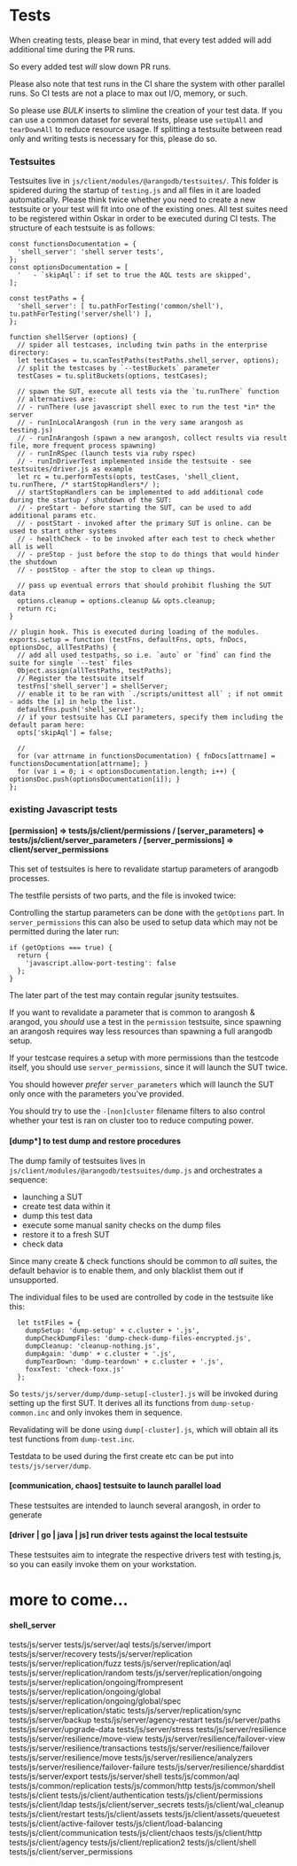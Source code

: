 # Tests
When creating tests, please bear in mind, that every test added will add additional time during the PR runs.

So every added test *will* slow down PR runs.

Please also note that test runs in the CI share the system with other parallel runs. 
So CI tests are not a place to max out I/O, memory, or such.

So please use *BULK* inserts to slimline the creation of your test data.
If you can use a common dataset for several tests, please use `setUpAll` and `tearDownAll` to reduce resource usage.
If splitting a testsuite between read only and writing tests is necessary for this, please do so.

### Testsuites
Testsuites live in `js/client/modules/@arangodb/testsuites/`. This folder is spidered during the startup of `testing.js` and all files in it are loaded automatically.
Please think twice whether you need to create a new testsuite or your test will fit into one of the existing ones. All test suites need to be registered within Oskar in order to be executed during CI tests.
The structure of each testsuite is as follows: 

```
const functionsDocumentation = {
  'shell_server': 'shell server tests',
};
const optionsDocumentation = [
  '   - `skipAql`: if set to true the AQL tests are skipped',
];

const testPaths = {
  'shell_server': [ tu.pathForTesting('common/shell'), tu.pathForTesting('server/shell') ],
};

function shellServer (options) {
  // spider all testcases, including twin paths in the enterprise directory:
  let testCases = tu.scanTestPaths(testPaths.shell_server, options);
  // split the testcases by `--testBuckets` parameter
  testCases = tu.splitBuckets(options, testCases);

  // spawn the SUT, execute all tests via the `tu.runThere` function
  // alternatives are:
  // - runThere (use javascript shell exec to run the test *in* the server
  // - runInLocalArangosh (run in the very same arangosh as testing.js)
  // - runInArangosh (spawn a new arangosh, collect results via result file, more frequent process spawning)
  // - runInRSpec (launch tests via ruby rspec)
  // - runInDriverTest implemented inside the testsuite - see testsuites/driver.js as example
  let rc = tu.performTests(opts, testCases, 'shell_client, tu.runThere, /* startStopHandlers*/ );
  // startStopHandlers can be implemented to add additional code during the startup / shutdown of the SUT:
  // - preStart - before starting the SUT, can be used to add additional params etc.
  // - postStart - invoked after the primary SUT is online. can be used to start other systems
  // - healthCheck - to be invoked after each test to check whether all is well
  // - preStop - just before the stop to do things that would hinder the shutdown
  // - postStop - after the stop to clean up things.

  // pass up eventual errors that should prohibit flushing the SUT data
  options.cleanup = options.cleanup && opts.cleanup;
  return rc;
}

// plugin hook. This is executed during loading of the modules.
exports.setup = function (testFns, defaultFns, opts, fnDocs, optionsDoc, allTestPaths) {
  // add all used testpaths, so i.e. `auto` or `find` can find the suite for single `--test` files
  Object.assign(allTestPaths, testPaths);
  // Register the testsuite itself
  testFns['shell_server'] = shellServer;
  // enable it to be ran with `./scripts/unittest all` ; if not ommit - adds the [x] in help the list.
  defaultFns.push('shell_server');
  // if your testsuite has CLI parameters, specify them including the default param here:
  opts['skipAql'] = false;

  // 
  for (var attrname in functionsDocumentation) { fnDocs[attrname] = functionsDocumentation[attrname]; }
  for (var i = 0; i < optionsDocumentation.length; i++) { optionsDoc.push(optionsDocumentation[i]); }
};
```

### existing Javascript tests

#### [permission] => tests/js/client/permissions / [server_parameters] => tests/js/client/server_parameters / [server_permissions] => client/server_permissions
This set of testsuites is here to revalidate startup parameters of arangodb processes.

The testfile persists of two parts, and the file is invoked twice: 

Controlling the startup parameters can be done with the `getOptions` part. In `server_permissions` this can also be used to setup data which may not be permitted during the later run:
```
if (getOptions === true) {
  return {
    'javascript.allow-port-testing': false
  };
}
```
The later part of the test may contain regular jsunity testsuites. 

If you want to revalidate a parameter that is common to arangosh & arangod, you *should* use a test in the `permission` testsuite, 
since spawning an arangosh requires way less resources than spawning a full arangodb setup.

If your testcase requires a setup with more permissions than the testcode itself, you should use `server_permissions`, since it will launch the SUT twice.

You should however *prefer* `server_parameters` which will launch the SUT only once with the parameters you've provided. 

You should try to use the `-[non]cluster` filename filters to also control whether your test is ran on cluster too to reduce computing power.

#### [dump*] to test dump and restore procedures
The dump family of testsuites lives in `js/client/modules/@arangodb/testsuites/dump.js`
and orchestrates a sequence:
- launching a SUT
- create test data within it
- dump this test data
- execute some manual sanity checks on the dump files
- restore it to a fresh SUT
- check data

Since many create & check functions should be common to *all* suites, the default behavior is to enable them, and only blacklist them out if unsupported.

The individual files to be used are controlled by code in the testsuite like this:

```
  let tstFiles = {
    dumpSetup: 'dump-setup' + c.cluster + '.js',
    dumpCheckDumpFiles: 'dump-check-dump-files-encrypted.js',
    dumpCleanup: 'cleanup-nothing.js',
    dumpAgain: 'dump' + c.cluster + '.js',
    dumpTearDown: 'dump-teardown' + c.cluster + '.js',
    foxxTest: 'check-foxx.js'
  };
```

So `tests/js/server/dump/dump-setup[-cluster].js` will be invoked during setting up the first SUT.
It derives all its functions from `dump-setup-common.inc` and only invokes them in sequence.

Revalidating will be done using `dump[-cluster].js`, which will obtain all its test functions from `dump-test.inc`.

Testdata to be used during the first create etc can be put into `tests/js/server/dump`.


#### [communication, chaos] testsuite to launch parallel load
These testsuites are intended to launch several arangosh, in order to generate 



#### [driver | go | java | js] run driver tests against the local testsuite
These testsuites aim to integrate the respective drivers test with testing.js, 
so you can easily invoke them on your workstation.

# more to come...
#### shell_server
tests/js/server
tests/js/server/aql
tests/js/server/import
tests/js/server/recovery
tests/js/server/replication
tests/js/server/replication/fuzz
tests/js/server/replication/aql
tests/js/server/replication/random
tests/js/server/replication/ongoing
tests/js/server/replication/ongoing/frompresent
tests/js/server/replication/ongoing/global
tests/js/server/replication/ongoing/global/spec
tests/js/server/replication/static
tests/js/server/replication/sync
tests/js/server/backup
tests/js/server/agency-restart
tests/js/server/paths
tests/js/server/upgrade-data
tests/js/server/stress
tests/js/server/resilience
tests/js/server/resilience/move-view
tests/js/server/resilience/failover-view
tests/js/server/resilience/transactions
tests/js/server/resilience/failover
tests/js/server/resilience/move
tests/js/server/resilience/analyzers
tests/js/server/resilience/failover-failure
tests/js/server/resilience/sharddist
tests/js/server/export
tests/js/server/shell
tests/js/common/aql
tests/js/common/replication
tests/js/common/http
tests/js/common/shell
tests/js/client
tests/js/client/authentication
tests/js/client/permissions
tests/js/client/ldap
tests/js/client/server_secrets
tests/js/client/wal_cleanup
tests/js/client/restart
tests/js/client/assets
tests/js/client/assets/queuetest
tests/js/client/active-failover
tests/js/client/load-balancing
tests/js/client/communication
tests/js/client/chaos
tests/js/client/http
tests/js/client/agency
tests/js/client/replication2
tests/js/client/shell
tests/js/client/server_permissions
